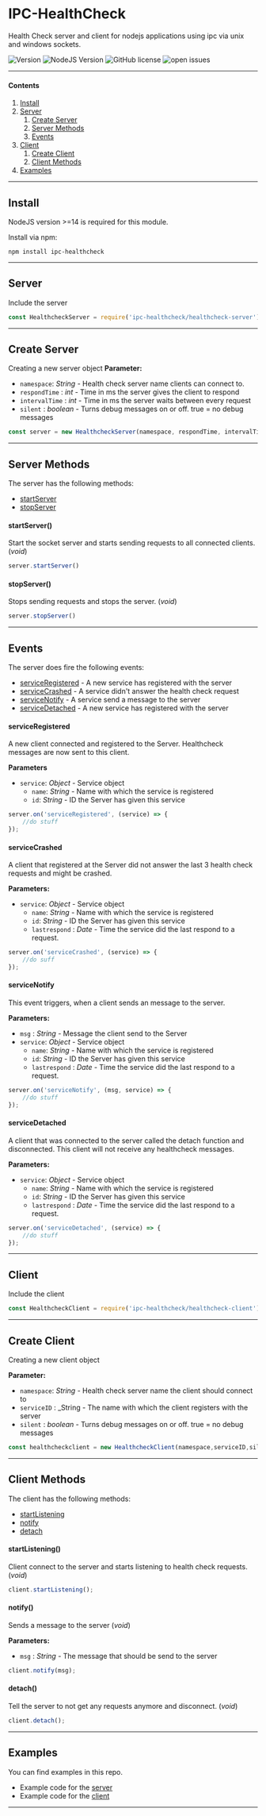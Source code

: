 # IPC-HealthCheck
Health Check server and client for nodejs applications using ipc via unix and windows sockets.

![Version](https://img.shields.io/badge/version-v1.2.0-blue) ![NodeJS Version](https://img.shields.io/badge/node%3E%3D-14-brightgreen) ![GitHub license](https://img.shields.io/github/license/BielefeldJ/ipc-healthcheck) ![open issues](https://img.shields.io/github/issues/BielefeldJ/ipc-healthcheck)

----
#### Contents
1. [Install](#install)
2. [Server](#server)
    1. [Create Server](#create-server)
     2. [Server Methods](#server-methods)
    3. [Events](#events)
3. [Client](#client)
    1. [Create Client](#create-client)
    2. [Client Methods](#client-methods)
4. [Examples](#examples)  

----
## Install
NodeJS version >=14 is required for this module.

Install via npm:

`npm install ipc-healthcheck`

----
## Server
Include the server 

```javascript
const HealthcheckServer = require('ipc-healthcheck/healthcheck-server');
```
----
## Create Server
Creating a new server object
**Parameter:**

- ``namespace``: _String_ - Health check server name clients can connect to.
- ``respondTime`` : _int_ -  Time in ms the server gives the client to respond
- ``intervalTime`` : _int_ - Time in ms the server waits between every request
- ``silent`` : _boolean_ - Turns debug messages on or off. true = no debug messages

```javascript
const server = new HealthcheckServer(namespace, respondTime, intervalTime, silent);
```

----
## Server Methods
The server has the following methods:
- [startServer](#startserver)
- [stopServer](#stopserver)

#### startServer()
Start the socket server and starts sending requests to all connected clients. (_void_)

```javascript
server.startServer()
```

#### stopServer()
Stops sending requests and stops the server. (_void_)
```javascript
server.stopServer()
```

----
## Events
The server does fire the following events:
- [serviceRegistered](#serviceregistered) - A new service has registered with the server
- [serviceCrashed](#servicecrashed) - A service didn't answer the health check request
- [serviceNotify](#servicenotify) - A service send a message to the server
- [serviceDetached](#servicedetached) - A new service has registered with the server

#### serviceRegistered
A new client connected and registered to the Server. Healthcheck messages are now sent to this client.

**Parameters**
- ``service``: _Object_ - Service object
    - ``name``: _String_ - Name with which the service is registered
    - ``id``: _String_ - ID the Server has given this service

```javascript
server.on('serviceRegistered', (service) => {
    //do stuff
});
```

#### serviceCrashed
A client that registered at the Server did not answer the last 3 health check requests and might be crashed.

**Parameters:**
- ``service``: _Object_ - Service object
    - ``name``: _String_ - Name with which the service is registered
    - ``id``: _String_ - ID the Server has given this service
    - ``lastrespond`` : _Date_ - Time the service did the last respond to a request.

```javascript
server.on('serviceCrashed', (service) => {
    //do suff
});
```

#### serviceNotify
This event triggers, when a client sends an message to the server.

**Parameters:**
- ``msg`` : _String_ - Message the client send to the Server
- ``service``: _Object_ - Service object
    - ``name``: _String_ - Name with which the service is registered
    - ``id``: _String_ - ID the Server has given this service
    - ``lastrespond`` : _Date_ - Time the service did the last respond to a request.

```javascript
server.on('serviceNotify', (msg, service) => {
    //do stuff 
});
```

#### serviceDetached
A client that was connected to the server called the detach function and disconnected. This client will not receive any healthcheck messages.

**Parameters:**
- ``service``: _Object_ - Service object
    - ``name``: _String_ - Name with which the service is registered
    - ``id``: _String_ - ID the Server has given this service
    - ``lastrespond`` : _Date_ - Time the service did the last respond to a request.

```javascript
server.on('serviceDetached', (service) => {
    //do stuff 
});
```

----
## Client

Include the client 

```javascript
const HealthcheckClient = require('ipc-healthcheck/healthcheck-client');
```
----
## Create Client
Creating a new client object

**Parameter:**

- ``namespace``: _String_ - Health check server name the client should connect to
- ``serviceID`` : _String - The name with which the client registers with the server
- ``silent`` : _boolean_ - Turns debug messages on or off. true = no debug messages

```javascript
const healthcheckclient = new HealthcheckClient(namespace,serviceID,silent);
```
----
## Client Methods
The client has the following methods:
- [startListening](#startListening)
- [notify](#notify)
- [detach](#detach)

#### startListening()
Client connect to the server and starts listening to health check requests. (_void_)

```javascript
client.startListening();
```

#### notify()
Sends a message to the server (_void_)

**Parameters:**

- ``msg`` : _String_ - The message that should be send to the server

```javascript
client.notify(msg);
```

#### detach()
Tell the server to not get any requests anymore and disconnect. (_void_)

```javascript
client.detach();
```
----

## Examples

You can find examples in this repo.

- Example code for the [server](https://github.com/BielefeldJ/ipc-healthcheck/blob/main/example-server.js)  
- Example code for the [client](https://github.com/BielefeldJ/ipc-healthcheck/blob/main/example-client.js)

----



